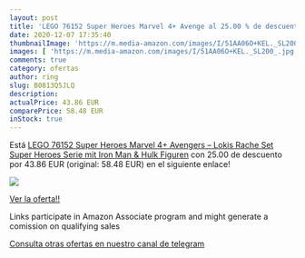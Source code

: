 ```yaml
---
layout: post
title: 'LEGO 76152 Super Heroes Marvel 4+ Avenge al 25.00 % de descuento'
date: 2020-12-07 17:35:40
thumbnailImage: 'https://m.media-amazon.com/images/I/51AA06O+KEL._SL200_.jpg'
images: [ 'https://m.media-amazon.com/images/I/51AA06O+KEL._SL200_.jpg' ]
comments: true
category: ofertas
author: ring
slug: B0813Q5JLQ
description:
actualPrice: 43.86 EUR
comparePrice: 58.48 EUR
inStock: true
---
```


Está [LEGO 76152 Super Heroes Marvel 4+ Avengers – Lokis Rache Set  Super Heroes Serie mit Iron Man & Hulk Figuren](https://www.amazon.de/dp/B0813Q5JLQ/?tag=tolees0ca-21) con 25.00 de descuento por 43.86 EUR (original: 58.48 EUR) en el siguiente enlace!

[![](https://m.media-amazon.com/images/I/51AA06O+KEL._SL200_.jpg)](https://www.amazon.de/dp/B0813Q5JLQ/?tag=tolees0ca-21)

[Ver la oferta!!](https://www.amazon.de/dp/B0813Q5JLQ/?tag=tolees0ca-21)

Links participate in Amazon Associate program and might generate a comission on qualifying sales

[Consulta otras ofertas en nuestro canal de telegram](https://t.me/s/ofertas25)
